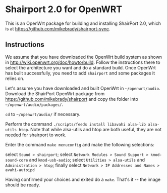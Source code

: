 Shairport 2.0 for OpenWRT
=========================

This is an OpenWrt package for building and installing ShairPort 2.0, which is at https://github.com/mikebrady/shairport-sync.

Instructions
------------
We assume that you have downloaded the OpenWrt build system as shown in http://wiki.openwrt.org/doc/howto/build. Follow the instructions there to select the architecture you want and do a standard build. Once OpenWrt has built successfully, you need to add `shairport` and some packages it relies on.


Let's assume you have downloaded and built OpenWrt in `~/openwrt/audio`. Download the ShairPort OpenWrt package from https://github.com/mikebrady/shairport and copy the folder into `~/openwrt/audio/packages/`.

`cd` to `~/openwrt/audio/` if necessary.

Perform the command `./scripts/feeds install libavahi alsa-lib alsa-utils htop`. Note that while alsa-utils and htop are both useful, they are not needed for shairport to work.

Enter the command `make menuconfig` and make the following selections:

select `Sound > shairport`;
select `Network Modules > Sound Support > kmod-sound-core` and `kmod-usb-audio`;
select `Utilities > alsa-utils` and `Administration > htop`; finally
select `Network > IP Addresses and Names > avahi-autoipd`


Having confirmed your choices and exited do a `make`. That's it -- the image should be ready.


